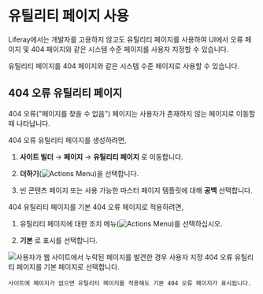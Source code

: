 # 유틸리티 페이지 사용

Liferay에서는 개발자를 고용하지 않고도 유틸리티 페이지를 사용하여 UI에서 오류 페이지 및 404 페이지와 같은 시스템 수준 페이지를 사용자 지정할 수 있습니다.

유틸리티 페이지를 404 페이지와 같은 시스템 수준 페이지로 사용할 수 있습니다.

## 404 오류 유틸리티 페이지

404 오류("페이지를 찾을 수 없음") 페이지는 사용자가 존재하지 않는 페이지로 이동할 때 나타납니다. 

<!-- TASK: LPS-155184 Document 404 Error pages can be added to custom site initializers -->

404 오류 유틸리티 페이지를 생성하려면,

1. **사이트 빌더** &rarr; **페이지** &rarr; **유틸리티 페이지** 로 이동합니다.

1. **더하기**(![Actions Menu](../../../images/icon-add.png))을 선택합니다.

1. 빈 콘텐츠 페이지 또는 사용 가능한 마스터 페이지 템플릿에 대해 **공백** 선택합니다.

404 유틸리티 페이지를 기본 404 오류 페이지로 적용하려면,

1. 유틸리티 페이지에 대한 조치 메뉴(![Actions Menu](../../../images/icon-actions.png))를 선택하십시오.

1. **기본** 로 표시를 선택합니다.

![사용자가 웹 사이트에서 누락된 페이지를 발견한 경우 사용자 지정 404 오류 유틸리티 페이지를 기본 페이지로 선택합니다.](./using-utility-pages/images/02.png)

```{note}
사이트에 페이지가 없으면 유틸리티 페이지를 적용해도 기본 404 오류 페이지가 표시됩니다.
```
